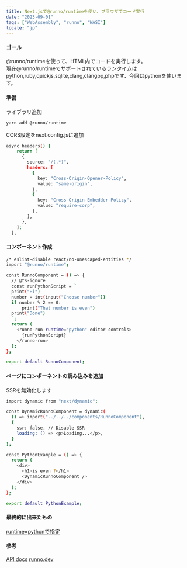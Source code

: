 ```yaml
---
title: Next.jsで@runno/runtimeを使い、ブラウザでコード実行
date: "2023-09-01"
tags: ["WebAssembly", "runno", "WASI"]
locale: "jp"
---
```


#### ゴール

@runno/runtimeを使って、HTML内でコードを実行します。\
現在@runno/runtimeでサポートされているランタイムはpython,ruby,quickjs,sqlite,clang,clangpp,phpです、今回はpythonを使います。

#### 準備

ライブラリ追加

```bash
yarn add @runno/runtime
```

CORS設定をnext.config.jsに追加

```bash
async headers() {
    return [
      {
        source: "/(.*)",
        headers: [
          {
            key: "Cross-Origin-Opener-Policy",
            value: "same-origin",
          },
          {
            key: "Cross-Origin-Embedder-Policy",
            value: "require-corp",
          },
        ],
      },
    ];
  },
```

#### コンポーネント作成

```bash
/* eslint-disable react/no-unescaped-entities */
import "@runno/runtime";

const RunnoComponent = () => {
  // @ts-ignore
  const runPythonScript = `
  print("Hi")
  number = int(input("Choose number"))
  if number % 2 == 0:
      print("That number is even")
  print("Done")
  `;
  return (
    <runno-run runtime="python" editor controls>
      {runPythonScript}
    </runno-run>
  );
};

export default RunnoComponent;
```

#### ページにコンポーネントの読み込みを追加

SSRを無効化します

```bash
import dynamic from "next/dynamic";

const DynamicRunnoComponent = dynamic(
  () => import("../../../components/RunnoComponent"),
  {
    ssr: false, // Disable SSR
    loading: () => <p>Loading...</p>,
  }
);

const PythonExample = () => {
  return (
    <div>
      <h1>is even ?</h1>
      <DynamicRunnoComponent />
    </div>
  );
};

export default PythonExample;
```

#### 最終的に出来たもの

[runtime=pythonで指定](https://nash1111-old-blog.pages.dev/playground/runno-wasi/PythonExample)

#### 参考

[API docs](https://runno.dev/docs/runtime/) [runno.dev](https://runno.dev/)
